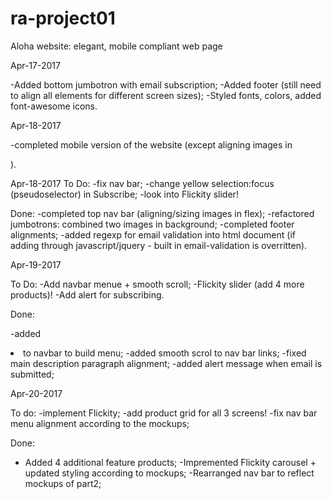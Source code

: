 # ra-project01
Aloha website: elegant, mobile compliant web page

Apr-17-2017

-Added bottom jumbotron with email subscription;
-Added footer (still need to align all elements for different screen sizes);
-Styled fonts, colors, added font-awesome icons.

Apr-18-2017

-completed mobile version of the website (except aligning images in <nav>).

Apr-18-2017
To Do:
  -fix nav bar;
  -change yellow selection:focus (pseudoselector) in Subscribe;
  -look into Flickity slider!

Done: 
  -completed top nav bar (aligning/sizing images in flex);
  -refactored jumbotrons: combined two images in background;
  -completed footer alignments;
  -added regexp for email validation into html document (if adding through javascript/jquery - built in email-validation is overritten).

Apr-19-2017

To Do:
  -Add navbar menue + smooth scroll;
  -Flickity slider (add 4 more products)!
  -Add alert for subscribing.

Done:

  -added <li> to navbar to build menu;
  -added smooth scrol to nav bar links;
  -fixed main description paragraph alignment;
  -added alert message when email is submitted;

Apr-20-2017

To do:
  -implement Flickity;
  -add product grid for all 3 screens!
  -fix nav bar menu alignment according to the mockups; 

Done:
  - Added 4 additional feature products;
  -Impremented Flickity carousel + updated styling according to mockups;
  -Rearranged nav bar to reflect mockups of part2;


